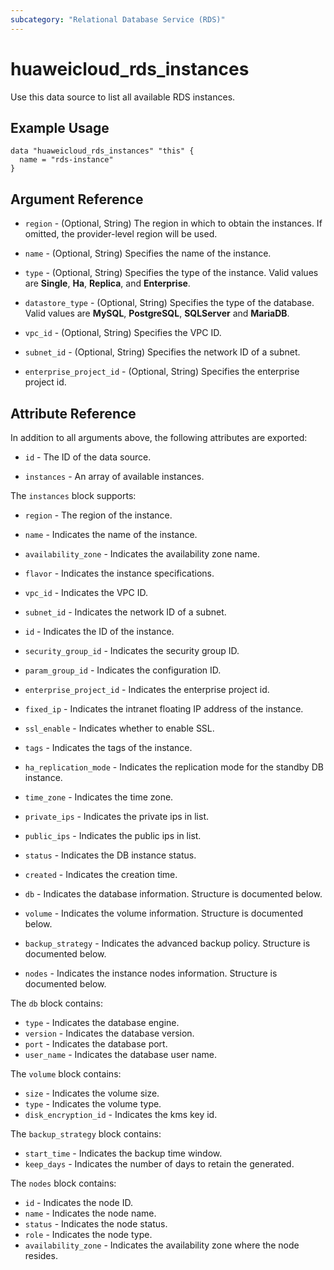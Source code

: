 ```yaml
---
subcategory: "Relational Database Service (RDS)"
---
```


# huaweicloud_rds_instances

Use this data source to list all available RDS instances.

## Example Usage

```hcl
data "huaweicloud_rds_instances" "this" {
  name = "rds-instance"
}
```

## Argument Reference

* `region` - (Optional, String) The region in which to obtain the instances. If omitted, the provider-level region will
  be used.

* `name` - (Optional, String) Specifies the name of the instance.

* `type` - (Optional, String) Specifies the type of the instance. Valid values are **Single**, **Ha**, **Replica**,
  and **Enterprise**.

* `datastore_type` - (Optional, String) Specifies the type of the database. Valid values are **MySQL**, **PostgreSQL**,
  **SQLServer** and **MariaDB**.

* `vpc_id` - (Optional, String) Specifies the VPC ID.

* `subnet_id` - (Optional, String) Specifies the network ID of a subnet.

* `enterprise_project_id` - (Optional, String) Specifies the enterprise project id.

## Attribute Reference

In addition to all arguments above, the following attributes are exported:

* `id` - The ID of the data source.

* `instances` - An array of available instances.

The `instances` block supports:

* `region` - The region of the instance.

* `name` - Indicates the name of the instance.

* `availability_zone` - Indicates the availability zone name.

* `flavor` - Indicates the instance specifications.

* `vpc_id` - Indicates the VPC ID.

* `subnet_id` - Indicates the network ID of a subnet.

* `id` - Indicates the ID of the instance.

* `security_group_id` - Indicates the security group ID.

* `param_group_id` - Indicates the configuration ID.

* `enterprise_project_id` - Indicates the enterprise project id.

* `fixed_ip` - Indicates the intranet floating IP address of the instance.

* `ssl_enable` - Indicates whether to enable SSL.

* `tags` - Indicates the tags of the instance.

* `ha_replication_mode` - Indicates the replication mode for the standby DB instance.

* `time_zone` - Indicates the time zone.

* `private_ips` - Indicates the private ips in list.

* `public_ips` - Indicates the public ips in list.

* `status` - Indicates the DB instance status.

* `created` - Indicates the creation time.

* `db` - Indicates the database information. Structure is documented below.

* `volume` - Indicates the volume information. Structure is documented below.

* `backup_strategy` - Indicates the advanced backup policy. Structure is documented below.

* `nodes` - Indicates the instance nodes information. Structure is documented below.

The `db` block contains:

* `type` - Indicates the database engine.
* `version` - Indicates the database version.
* `port` - Indicates the database port.
* `user_name` - Indicates the database user name.

The `volume` block contains:

* `size` - Indicates the volume size.
* `type` - Indicates the volume type.
* `disk_encryption_id` - Indicates the kms key id.

The `backup_strategy` block contains:

* `start_time` - Indicates the backup time window.
* `keep_days` - Indicates the number of days to retain the generated.

The `nodes` block contains:

* `id` - Indicates the node ID.
* `name` - Indicates the node name.
* `status` - Indicates the node status.
* `role` - Indicates the node type.
* `availability_zone` - Indicates the availability zone where the node resides.
